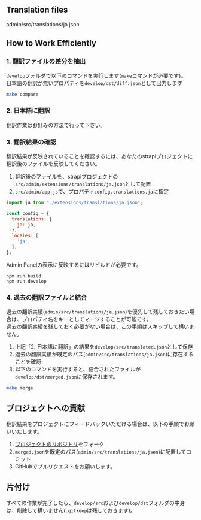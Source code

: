## Translation files

admin/src/translations/ja.json

## How to Work Efficiently

### 1. 翻訳ファイルの差分を抽出
 
`develop`フォルダで以下のコマンドを実行します(`make`コマンドが必要です)。  
日本語の翻訳が無いプロパティを`develop/dst/diff.json`として出力します

```bash
make compare
```

### 2. 日本語に翻訳

翻訳作業はお好みの方法で行って下さい。

### 3. 翻訳結果の確認

翻訳結果が反映されていることを確認するには、あなたのstrapiプロジェクトに翻訳後のファイルを反映してください。

1. 翻訳後のファイルを、strapiプロジェクトの`src/admin/extensions/translations/ja.json`として配置
2. `src/admin/app.js`で、プロパティ`config.translations.ja`に指定

```js
import ja from "./extensions/translations/ja.json";

const config = {
  translations: {
    ja: ja,
  },
  locales: [
    'ja',
  ],
};
```

Admin Panelの表示に反映するにはリビルドが必要です。

```
npm run build
npm run develop
```

### 4. 過去の翻訳ファイルと結合

過去の翻訳実績(`admin/src/translations/ja.json`)を優先して残しておきたい場合は、プロパティ名をキーとしてマージすることが可能です。  
過去の翻訳実績を残しておく必要がない場合は、この手順はスキップして構いません。

1. 上記「2. 日本語に翻訳」の結果を`develop/src/translated.json`として保存
2. 過去の翻訳実績が既定のパス(`admin/src/translations/ja.json`)に存在することを確認
3. 以下のコマンドを実行すると、結合されたファイルが`develop/dst/merged.json`に保存されます。

```bash
make merge
```

## プロジェクトへの貢献

翻訳結果をプロジェクトにフィードバックいただける場合は、以下の手順でお願いいたします。

1. [プロジェクトのリポジトリ](https://github.com/yasudacloud/strapi-plugin-ja-pack)をフォーク
2. `merged.json`を既定のパス(`admin/src/translations/ja.json`)に配置してコミット
3. GitHubでプルリクエストをお願いします。
 
## 片付け

すべての作業が完了したら、`develop/src`および`develop/dst`フォルダの中身は、削除して構いません(`.gitkeep`は残しておきます)。  
